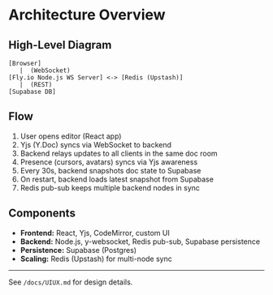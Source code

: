 # Architecture Overview

## High-Level Diagram

```
[Browser]
   |  (WebSocket)
[Fly.io Node.js WS Server] <-> [Redis (Upstash)]
   |  (REST)
[Supabase DB]
```

## Flow
1. User opens editor (React app)
2. Yjs (Y.Doc) syncs via WebSocket to backend
3. Backend relays updates to all clients in the same doc room
4. Presence (cursors, avatars) syncs via Yjs awareness
5. Every 30s, backend snapshots doc state to Supabase
6. On restart, backend loads latest snapshot from Supabase
7. Redis pub-sub keeps multiple backend nodes in sync

## Components
- **Frontend:** React, Yjs, CodeMirror, custom UI
- **Backend:** Node.js, y-websocket, Redis pub-sub, Supabase persistence
- **Persistence:** Supabase (Postgres)
- **Scaling:** Redis (Upstash) for multi-node sync

---

See `/docs/UIUX.md` for design details. 